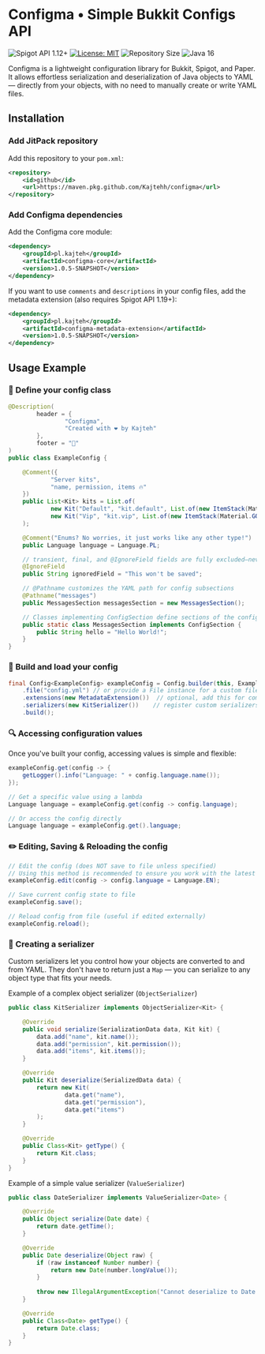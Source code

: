# Configma • Simple Bukkit Configs API
![Spigot API 1.12+](https://img.shields.io/badge/Spigot_API-1.12%2B-violet)
[![License: MIT](https://img.shields.io/badge/License-MIT-yellow.svg)](https://opensource.org/licenses/MIT)
![Repository Size](https://img.shields.io/github/repo-size/Kajtehh/configma.svg)
![Java 16](https://img.shields.io/badge/Java-16-g)

Configma is a lightweight configuration library for Bukkit, Spigot, and Paper. It allows effortless serialization and deserialization of Java objects to YAML — directly from your objects, with no need to manually create or write YAML files.

## Installation

### Add JitPack repository

Add this repository to your `pom.xml`:

```xml
<repository>
    <id>github</id>
    <url>https://maven.pkg.github.com/Kajtehh/configma</url>
</repository>
```

### Add Configma dependencies
Add the Configma core module:
```xml
<dependency>
    <groupId>pl.kajteh</groupId>
    <artifactId>configma-core</artifactId>
    <version>1.0.5-SNAPSHOT</version>
</dependency>
```

If you want to use `comments` and `descriptions` in your config files, add the metadata extension (also requires Spigot API 1.19+):
```xml
<dependency>
    <groupId>pl.kajteh</groupId>
    <artifactId>configma-metadata-extension</artifactId>
    <version>1.0.5-SNAPSHOT</version>
</dependency>
```

## Usage Example
### 📝 Define your config class
```java
@Description(
        header = {
                "Configma",
                "Created with ❤️ by Kajteh"
        },
        footer = "👋"
)
public class ExampleConfig {

    @Comment({
            "Server kits",
            "name, permission, items 🔥"
    })
    public List<Kit> kits = List.of(
            new Kit("Default", "kit.default", List.of(new ItemStack(Material.COOKED_BEEF, 32))),
            new Kit("Vip", "kit.vip", List.of(new ItemStack(Material.GOLDEN_CARROT, 64)))
    );

    @Comment("Enums? No worries, it just works like any other type!")
    public Language language = Language.PL;

    // transient, final, and @IgnoreField fields are fully excluded—never saved or loaded.
    @IgnoreField
    public String ignoredField = "This won't be saved";

    // @Pathname customizes the YAML path for config subsections
    @Pathname("messages")
    public MessagesSection messagesSection = new MessagesSection();

    // Classes implementing ConfigSection define sections of the config
    public static class MessagesSection implements ConfigSection {
        public String hello = "Hello World!";
    }
}
```

### 🚀 Build and load your config
```java
final Config<ExampleConfig> exampleConfig = Config.builder(this, ExampleConfig.class)
    .file("config.yml") // or provide a File instance for a custom file location
    .extensions(new MetadataExtension())  // optional, add this for comments and descriptions support
    .serializers(new KitSerializer())    // register custom serializers if needed
    .build();
```

### 🔍 Accessing configuration values
Once you've built your config, accessing values is simple and flexible:
```java
exampleConfig.get(config -> {
    getLogger().info("Language: " + config.language.name());
});
```
```java
// Get a specific value using a lambda
Language language = exampleConfig.get(config -> config.language);
```
```java
// Or access the config directly
Language language = exampleConfig.get().language;
```

### ✏️ Editing, Saving & Reloading the config
```java
// Edit the config (does NOT save to file unless specified)
// Using this method is recommended to ensure you work with the latest data when editing.
exampleConfig.edit(config -> config.language = Language.EN);

// Save current config state to file
exampleConfig.save();
```
```java
// Reload config from file (useful if edited externally)
exampleConfig.reload();
```

### 🧩 Creating a serializer
Custom serializers let you control how your objects are converted to and from YAML. They don't have to return just a `Map` — you can serialize to any object type that fits your needs.

Example of a complex object serializer (`ObjectSerializer`)
```java
public class KitSerializer implements ObjectSerializer<Kit> {

    @Override
    public void serialize(SerializationData data, Kit kit) {
        data.add("name", kit.name());
        data.add("permission", kit.permission());
        data.add("items", kit.items());
    }

    @Override
    public Kit deserialize(SerializedData data) {
        return new Kit(
                data.get("name"),
                data.get("permission"),
                data.get("items")
        );
    }

    @Override
    public Class<Kit> getType() {
        return Kit.class;
    }
}
```
Example of a simple value serializer (`ValueSerializer`)
```java
public class DateSerializer implements ValueSerializer<Date> {

    @Override
    public Object serialize(Date date) {
        return date.getTime();
    }

    @Override
    public Date deserialize(Object raw) {
        if (raw instanceof Number number) {
            return new Date(number.longValue());
        }
        
        throw new IllegalArgumentException("Cannot deserialize to Date from: " + raw);
    }

    @Override
    public Class<Date> getType() {
        return Date.class;
    }
}
```
